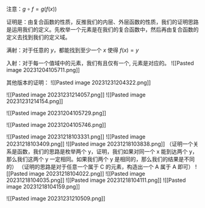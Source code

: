 注意：$g\circ f=g(f(x))$

证明是：由复合函数的性质，反推我们的内层、外层函数的性质，我们的证明思路是运用我们的定义。先枚举一个元素是在我们的复合函数中，然后再由复合函数的定义去找到我们的定义域。

满射：对于任意的 $y$，都能找到至少一个 $x$ 使得 $f(x)=y$

入射：对于每一个值域中的元素，我们有且仅有一个, 元素是对应的。
![[Pasted image 20231204105711.png]]

其他版本的证明：
![[Pasted image 20231231204322.png]]

![[Pasted image 20231231214057.png]]
![[Pasted image 20231231214154.png]]

![[Pasted image 20231204105729.png]]


![[Pasted image 20231204105746.png]]


![[Pasted image 20231218103331.png]]
![[Pasted image 20231218103409.png]]
![[Pasted image 20231218103838.png]]
（证明一个关系是函数，我们的思路是枚举两个 y，证明，我们如果对同一个 x 能到达两个 y，那么我们这两个 y 一定相同。如果我们两个 y 是相同的，那么我们的结果是不同的）
（证明的思路是对于任意一个属于 C 的元素，构造出一个 A 属于 A 即可）
![[Pasted image 20231218104022.png]]
![[Pasted image 20231218104035.png]]
![[Pasted image 20231218104111.png]]
![[Pasted image 20231218104159.png]]


![[Pasted image 20231231210509.png]]